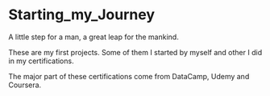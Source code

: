 # Starting_my_Journey
A little step for a man, a great leap for the mankind.

These are my first projects. Some of them I started by myself and other I did in my certifications.

The major part of these certifications come from DataCamp, Udemy and Coursera.
